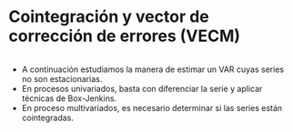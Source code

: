 # Cointegración y vector de corrección de errores (VECM)

```{tableofcontents}
```

- A continuación estudiamos la manera de estimar un VAR cuyas series no son estacionarias.
- En procesos univariados, basta con diferenciar la serie y aplicar técnicas de Box-Jenkins.
- En proceso multivariados, es necesario determinar si las series están cointegradas.